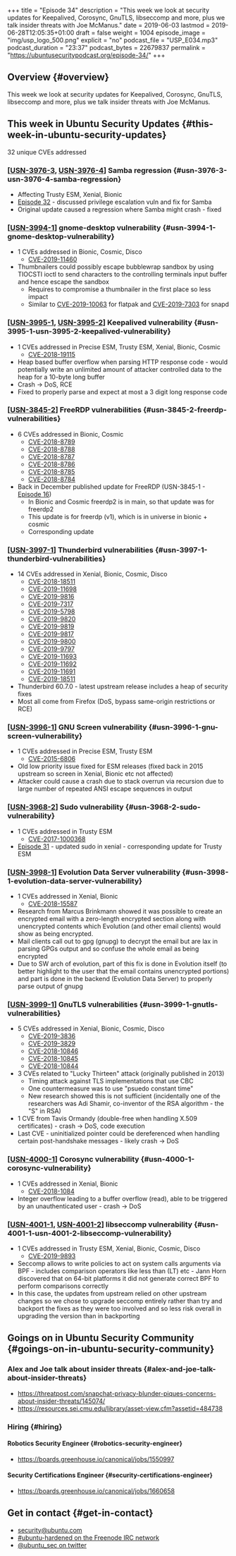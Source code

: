 +++
title = "Episode 34"
description = "This week we look at security updates for Keepalived, Corosync, GnuTLS, libseccomp and more, plus we talk insider threats with Joe McManus."
date = 2019-06-03
lastmod = 2019-06-28T12:05:35+01:00
draft = false
weight = 1004
episode_image = "img/usp_logo_500.png"
explicit = "no"
podcast_file = "USP_E034.mp3"
podcast_duration = "23:37"
podcast_bytes = 22679837
permalink = "https://ubuntusecuritypodcast.org/episode-34/"
+++

## Overview {#overview}

This week we look at security updates for Keepalived, Corosync, GnuTLS, libseccomp and more, plus we talk insider threats with Joe McManus.


## This week in Ubuntu Security Updates {#this-week-in-ubuntu-security-updates}

32 unique CVEs addressed


### [[USN-3976-3](https://usn.ubuntu.com/3976-3/), [USN-3976-4](https://usn.ubuntu.com/3976-4/)] Samba regression {#usn-3976-3-usn-3976-4-samba-regression}

-   Affecting Trusty ESM, Xenial, Bionic
-   [Episode 32](https://ubuntusecuritypodcast.org/episode-32/) - discussed privilege escalation vuln and fix for Samba
-   Original update caused a regression where Samba might crash - fixed


### [[USN-3994-1](https://usn.ubuntu.com/3994-1/)] gnome-desktop vulnerability {#usn-3994-1-gnome-desktop-vulnerability}

-   1 CVEs addressed in Bionic, Cosmic, Disco
    -   [CVE-2019-11460](https://people.canonical.com/~ubuntu-security/cve/CVE-2019-11460)
-   Thumbnailers could possibly escape bubblewrap sandbox by using TIOCSTI
    ioctl to send characters to the controlling terminals input buffer and
    hence escape the sandbox
    -   Requires to compromise a thumbnailer in the first place so less impact
    -   Similar to [CVE-2019-10063](https://people.canonical.com/~ubuntu-security/cve/CVE-2019-10063) for flatpak and [CVE-2019-7303](https://people.canonical.com/~ubuntu-security/cve/CVE-2019-7303) for snapd


### [[USN-3995-1](https://usn.ubuntu.com/3995-1/), [USN-3995-2](https://usn.ubuntu.com/3995-2/)] Keepalived vulnerability {#usn-3995-1-usn-3995-2-keepalived-vulnerability}

-   1 CVEs addressed in Precise ESM, Trusty ESM, Xenial, Bionic, Cosmic
    -   [CVE-2018-19115](https://people.canonical.com/~ubuntu-security/cve/CVE-2018-19115)
-   Heap based buffer overflow when parsing HTTP response code - would
    potentially write an unlimited amount of attacker controlled data to the
    heap for a 10-byte long buffer
-   Crash -> DoS, RCE
-   Fixed to properly parse and expect at most a 3 digit long response code


### [[USN-3845-2](https://usn.ubuntu.com/3845-2/)] FreeRDP vulnerabilities {#usn-3845-2-freerdp-vulnerabilities}

-   6 CVEs addressed in Bionic, Cosmic
    -   [CVE-2018-8789](https://people.canonical.com/~ubuntu-security/cve/CVE-2018-8789)
    -   [CVE-2018-8788](https://people.canonical.com/~ubuntu-security/cve/CVE-2018-8788)
    -   [CVE-2018-8787](https://people.canonical.com/~ubuntu-security/cve/CVE-2018-8787)
    -   [CVE-2018-8786](https://people.canonical.com/~ubuntu-security/cve/CVE-2018-8786)
    -   [CVE-2018-8785](https://people.canonical.com/~ubuntu-security/cve/CVE-2018-8785)
    -   [CVE-2018-8784](https://people.canonical.com/~ubuntu-security/cve/CVE-2018-8784)
-   Back in December published update for FreeRDP (USN-3845-1 - [Episode 16](https://ubuntusecuritypodcast.org/episode-16/))
    -   In Bionic and Cosmic freerdp2 is in main, so that update was for freerdp2
    -   This update is for freerdp (v1), which is in universe in bionic + cosmic
    -   Corresponding update


### [[USN-3997-1](https://usn.ubuntu.com/3997-1/)] Thunderbird vulnerabilities {#usn-3997-1-thunderbird-vulnerabilities}

-   14 CVEs addressed in Xenial, Bionic, Cosmic, Disco
    -   [CVE-2018-18511](https://people.canonical.com/~ubuntu-security/cve/CVE-2018-18511)
    -   [CVE-2019-11698](https://people.canonical.com/~ubuntu-security/cve/CVE-2019-11698)
    -   [CVE-2019-9816](https://people.canonical.com/~ubuntu-security/cve/CVE-2019-9816)
    -   [CVE-2019-7317](https://people.canonical.com/~ubuntu-security/cve/CVE-2019-7317)
    -   [CVE-2019-5798](https://people.canonical.com/~ubuntu-security/cve/CVE-2019-5798)
    -   [CVE-2019-9820](https://people.canonical.com/~ubuntu-security/cve/CVE-2019-9820)
    -   [CVE-2019-9819](https://people.canonical.com/~ubuntu-security/cve/CVE-2019-9819)
    -   [CVE-2019-9817](https://people.canonical.com/~ubuntu-security/cve/CVE-2019-9817)
    -   [CVE-2019-9800](https://people.canonical.com/~ubuntu-security/cve/CVE-2019-9800)
    -   [CVE-2019-9797](https://people.canonical.com/~ubuntu-security/cve/CVE-2019-9797)
    -   [CVE-2019-11693](https://people.canonical.com/~ubuntu-security/cve/CVE-2019-11693)
    -   [CVE-2019-11692](https://people.canonical.com/~ubuntu-security/cve/CVE-2019-11692)
    -   [CVE-2019-11691](https://people.canonical.com/~ubuntu-security/cve/CVE-2019-11691)
    -   [CVE-2019-18511](https://people.canonical.com/~ubuntu-security/cve/CVE-2019-18511)
-   Thunderbird 60.7.0 - latest upstream release includes a heap of security fixes
-   Most all come from Firefox (DoS, bypass same-origin restrictions or RCE)


### [[USN-3996-1](https://usn.ubuntu.com/3996-1/)] GNU Screen vulnerability {#usn-3996-1-gnu-screen-vulnerability}

-   1 CVEs addressed in Precise ESM, Trusty ESM
    -   [CVE-2015-6806](https://people.canonical.com/~ubuntu-security/cve/CVE-2015-6806)
-   Old low priority issue fixed for ESM releases (fixed back in 2015
    upstream so screen in Xenial, Bionic etc not affected)
-   Attacker could cause a crash due to stack overrun via recursion due to
    large number of repeated ANSI escape sequences in output


### [[USN-3968-2](https://usn.ubuntu.com/3968-2/)] Sudo vulnerability {#usn-3968-2-sudo-vulnerability}

-   1 CVEs addressed in Trusty ESM
    -   [CVE-2017-1000368](https://people.canonical.com/~ubuntu-security/cve/CVE-2017-1000368)
-   [Episode 31](https://ubuntusecuritypodcast.org/episode-31/) - updated sudo in xenial - corresponding update for Trusty ESM


### [[USN-3998-1](https://usn.ubuntu.com/3998-1/)] Evolution Data Server vulnerability {#usn-3998-1-evolution-data-server-vulnerability}

-   1 CVEs addressed in Xenial, Bionic
    -   [CVE-2018-15587](https://people.canonical.com/~ubuntu-security/cve/CVE-2018-15587)
-   Research from Marcus Brinkmann showed it was possible to create an
    encrypted email with a zero-length encrypted section along with
    unencrypted contents which Evolution (and other email clients) would show
    as being encrypted.
-   Mail clients call out to gpg (gnupg) to decrypt the email but are lax in
    parsing GPGs output and so confuse the whole email as being encrypted
-   Due to SW arch of evolution, part of this fix is done in Evolution itself
    (to better highlight to the user that the email contains unencrypted
    portions) and part is done in the backend (Evolution Data Server) to
    properly parse output of gnupg


### [[USN-3999-1](https://usn.ubuntu.com/3999-1/)] GnuTLS vulnerabilities {#usn-3999-1-gnutls-vulnerabilities}

-   5 CVEs addressed in Xenial, Bionic, Cosmic, Disco
    -   [CVE-2019-3836](https://people.canonical.com/~ubuntu-security/cve/CVE-2019-3836)
    -   [CVE-2019-3829](https://people.canonical.com/~ubuntu-security/cve/CVE-2019-3829)
    -   [CVE-2018-10846](https://people.canonical.com/~ubuntu-security/cve/CVE-2018-10846)
    -   [CVE-2018-10845](https://people.canonical.com/~ubuntu-security/cve/CVE-2018-10845)
    -   [CVE-2018-10844](https://people.canonical.com/~ubuntu-security/cve/CVE-2018-10844)
-   3 CVEs related to "Lucky Thirteen" attack (originally published in 2013)
    -   Timing attack against TLS implementations that use CBC
    -   One countermeasure was to use "psuedo constant time"
    -   New research showed this is not sufficient (incidentally one of the
        researchers was Adi Shamir, co-inventor of the RSA algorithm - the "S"
        in RSA)
-   1 CVE from Tavis Ormandy (double-free when handling X.509 certificates) -
    crash -> DoS, code execution
-   Last CVE - uninitialized pointer could be dereferenced when handling
    certain post-handshake messages - likely crash -> DoS


### [[USN-4000-1](https://usn.ubuntu.com/4000-1/)] Corosync vulnerability {#usn-4000-1-corosync-vulnerability}

-   1 CVEs addressed in Xenial, Bionic
    -   [CVE-2018-1084](https://people.canonical.com/~ubuntu-security/cve/CVE-2018-1084)
-   Integer overflow leading to a buffer overflow (read), able to be
    triggered by an unauthenticated user - crash -> DoS


### [[USN-4001-1](https://usn.ubuntu.com/4001-1/), [USN-4001-2](https://usn.ubuntu.com/4001-2/)] libseccomp vulnerability {#usn-4001-1-usn-4001-2-libseccomp-vulnerability}

-   1 CVEs addressed in Trusty ESM, Xenial, Bionic, Cosmic, Disco
    -   [CVE-2019-9893](https://people.canonical.com/~ubuntu-security/cve/CVE-2019-9893)
-   Seccomp allows to write policies to act on system calls arguments via
    BPF - includes comparison operators like less than (LT) etc - Jann Horn
    discovered that on 64-bit platforms it did not generate correct BPF to
    perform comparisons correctly
-   In this case, the updates from upstream relied on other upstream changes
    so we chose to upgrade seccomp entirely rather than try and backport the
    fixes as they were too involved and so less risk overall in upgrading the
    version than in backporting


## Goings on in Ubuntu Security Community {#goings-on-in-ubuntu-security-community}


### Alex and Joe talk about insider threats {#alex-and-joe-talk-about-insider-threats}

-   <https://threatpost.com/snapchat-privacy-blunder-piques-concerns-about-insider-threats/145074/>
-   <https://resources.sei.cmu.edu/library/asset-view.cfm?assetid=484738>


### Hiring {#hiring}


#### Robotics Security Engineer {#robotics-security-engineer}

-   <https://boards.greenhouse.io/canonical/jobs/1550997>


#### Security Certifications Engineer {#security-certifications-engineer}

-   <https://boards.greenhouse.io/canonical/jobs/1660658>


## Get in contact {#get-in-contact}

-   [security@ubuntu.com](mailto:security@ubuntu.com)
-   [#ubuntu-hardened on the Freenode IRC network](http://webchat.freenode.net?channels=%23ubuntu-hardened&uio=d4)
-   [@ubuntu\_sec on twitter](https://twitter.com/ubuntu%5Fsec)